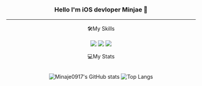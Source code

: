 
<div align = center>
  
### Hello I'm iOS devloper Minjae 👋
---

<p align = center>
🛠My Skills<br>
  <br>
<img
  src="https://img.shields.io/badge/Swift-F05138?style=flat-square&logo=Swift&logoColor=white"
/>
<img
  src="https://img.shields.io/badge/C-A8B9CC?style=flat-square&logo=C&logoColor=white"
/>
   <img
  src="https://img.shields.io/badge/Java-007396?style=flat-square&logo=Java&logoColor=white"
/>
</p>

<div align = center>
💻My Stats<br>
<br>  
  
![Minaje0917's GitHub stats](https://github-readme-stats.vercel.app/api?username=Minaje0917&show_icons=true&theme=tokyonight)
![Top Langs](https://github-readme-stats.vercel.app/api/top-langs/?username=minaje0917&layout=Demo&theme=tokyonight)
  
 </div>

 </div>
